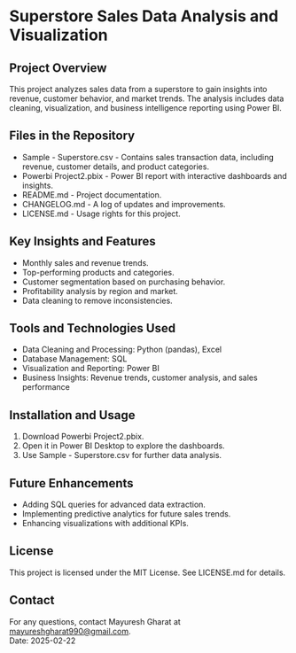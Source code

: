 # Superstore Sales Data Analysis and Visualization

## Project Overview  
This project analyzes sales data from a superstore to gain insights into revenue, customer behavior, and market trends. The analysis includes data cleaning, visualization, and business intelligence reporting using Power BI.  

## Files in the Repository  
- Sample - Superstore.csv - Contains sales transaction data, including revenue, customer details, and product categories.  
- Powerbi Project2.pbix - Power BI report with interactive dashboards and insights.  
- README.md - Project documentation.  
- CHANGELOG.md - A log of updates and improvements.  
- LICENSE.md - Usage rights for this project.  

## Key Insights and Features  
- Monthly sales and revenue trends.  
- Top-performing products and categories.  
- Customer segmentation based on purchasing behavior.  
- Profitability analysis by region and market.  
- Data cleaning to remove inconsistencies.  

## Tools and Technologies Used  
- Data Cleaning and Processing: Python (pandas), Excel  
- Database Management: SQL  
- Visualization and Reporting: Power BI  
- Business Insights: Revenue trends, customer analysis, and sales performance  

## Installation and Usage  
1. Download Powerbi Project2.pbix.  
2. Open it in Power BI Desktop to explore the dashboards.  
3. Use Sample - Superstore.csv for further data analysis.  

## Future Enhancements  
- Adding SQL queries for advanced data extraction.  
- Implementing predictive analytics for future sales trends.  
- Enhancing visualizations with additional KPIs.  

## License  
This project is licensed under the MIT License. See LICENSE.md for details.  

## Contact  
For any questions, contact Mayuresh Gharat at mayureshgharat990@gmail.com.  
Date: 2025-02-22  
